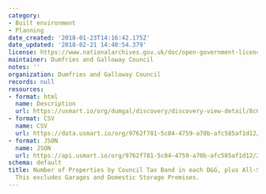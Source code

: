 ```yaml
---
category:
- Built environment
- Planning
date_created: '2018-01-23T14:16:42.175Z'
date_updated: '2018-02-21 14:40:54.379'
license: https://www.nationalarchives.gov.uk/doc/open-government-licence/version/3/
maintainer: Dumfries and Galloway Council
notes: ''
organization: Dumfries and Galloway Council
records: null
resources:
- format: html
  name: Description
  url: https://usmart.io/org/dumgal/discovery/discovery-view-detail/8c6e6e6c-8f11-4eab-a401-1318b477ffad
- format: CSV
  name: CSV
  url: https://data.usmart.io/org/9762f781-5c04-4759-a70b-afc585af1d12/resource?resourceGUID=07ca781c-21a0-4ee6-937f-b4048c6fd0d1
- format: JSON
  name: JSON
  url: https://api.usmart.io/org/9762f781-5c04-4759-a70b-afc585af1d12/219fbf9a-4471-4997-8ea9-95c55c063442/1/urql
schema: default
title: Number of Properties by Council Tax Band in each D&G, plus All-Scotland totals.
  This excludes Garages and Domestic Storage Premises.
---
```

